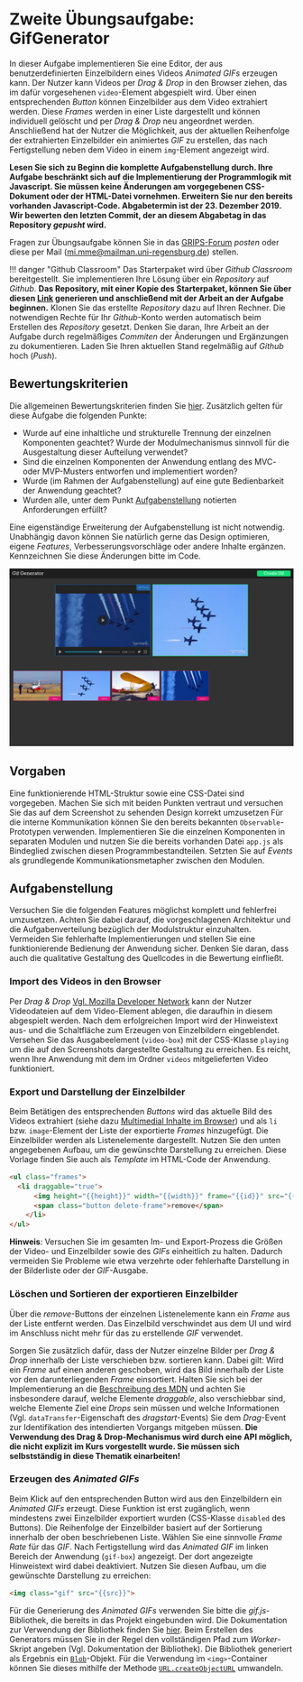 # Zweite Übungsaufgabe: GifGenerator

In dieser Aufgabe implementieren Sie eine Editor, der aus benutzerdefinierten Einzelbildern eines Videos *Animated GIFs* erzeugen kann. Der Nutzer kann Videos per *Drag & Drop* in den Browser ziehen, das im dafür vorgesehenen `video`-Element abgespielt wird. Über einen entsprechenden *Button* können Einzelbilder aus dem Video extrahiert werden. Diese *Frames* werden in einer Liste dargestellt und können individuell gelöscht und per *Drag & Drop* neu angeordnet werden. Anschließend hat der Nutzer die Möglichkeit, aus der aktuellen Reihenfolge der extrahierten Einzelbilder ein animiertes *GIF* zu erstellen, das nach Fertigstellung neben dem Video in einem `img`-Element angezeigt wird. 

**Lesen Sie sich zu Beginn die komplette Aufgabenstellung durch. Ihre Aufgabe beschränkt sich auf die Implementierung der Programmlogik mit Javascript. Sie müssen keine Änderungen am vorgegebenen CSS-Dokument oder der HTML-Datei vornehmen. Erweitern Sie nur den bereits vorhanden Javascript-Code. Abgabetermin ist der 23. Dezember 2019. Wir bewerten den letzten Commit, der an diesem Abgabetag in das Repository *gepusht* wird.**

Fragen zur Übungsaufgabe können Sie in das [GRIPS-Forum](https://elearning.uni-regensburg.de/mod/forum/view.php?id=1166886) *posten* oder diese per Mail (mi.mme@mailman.uni-regensburg.de) stellen.

!!! danger "Github Classroom"
	Das Starterpaket wird über *Github Classroom* bereitgestellt. Sie implementieren Ihre Lösung über ein *Repository* auf *Github*. **Das Repository, mit einer Kopie des Starterpaket, können Sie über diesen [Link](https://classroom.github.com/a/AO_54k29) generieren und anschließend mit der Arbeit an der Aufgabe beginnen.** Klonen Sie das erstellte *Repository* dazu auf Ihren Rechner. Die notwendigen Rechte für Ihr *Github*-Konto werden automatisch beim Erstellen des *Repository* gesetzt. Denken Sie daran, Ihre Arbeit an der Aufgabe durch regelmäßiges *Commiten* der Änderungen und Ergänzungen zu dokumentieren. Laden Sie Ihren aktuellen Stand regelmäßig auf *Github* hoch (*Push*). 

## Bewertungskriterien

Die allgemeinen Bewertungskriterien finden Sie [hier](index.md). Zusätzlich gelten für diese Aufgabe die folgenden Punkte:

* Wurde auf eine inhaltliche und strukturelle Trennung der einzelnen Komponenten geachtet? Wurde der Modulmechanismus sinnvoll für die Ausgestaltung dieser Aufteilung verwendet?
* Sind die einzelnen Komponenten der Anwendung entlang des MVC- oder MVP-Musters entworfen und implementiert worden?
* Wurde (im Rahmen der Aufgabenstellung) auf eine gute Bedienbarkeit der Anwendung geachtet?
* Wurden alle, unter dem Punkt [Aufgabenstellung](#aufgabenstellung) notierten Anforderungen erfüllt?

Eine eigenständige Erweiterung der Aufgabenstellung ist nicht notwendig. Unabhängig davon können Sie natürlich gerne das Design optimieren, eigene *Features*, Verbesserungsvorschläge oder andere Inhalte ergänzen. Kennzeichnen Sie diese Änderungen bitte im Code.

![Screenshot der finalen Anwendung](img/screenshot-complete.png)


## Vorgaben 

Eine funktionierende HTML-Struktur sowie eine CSS-Datei sind vorgegeben. Machen Sie sich mit beiden Punkten vertraut und versuchen Sie das auf dem Screenshot zu sehenden Design korrekt umzusetzen Für die interne Kommunikation können Sie den bereits bekannten `Observable`-Prototypen verwenden. Implementieren Sie die einzelnen Komponenten in separaten Modulen und nutzen Sie die bereits vorhanden Datei `app.js` als Bindeglied zwischen diesen Programmbestandteilen. Setzten Sie auf *Events* als grundlegende Kommunikationsmetapher zwischen den Modulen.

## Aufgabenstellung

Versuchen Sie die folgenden Features möglichst komplett und fehlerfrei umzusetzen. Achten Sie dabei darauf, die vorgeschlagenen Architektur und die Aufgabenverteilung bezüglich der Modulstruktur einzuhalten. Vermeiden Sie fehlerhafte Implementierungen und stellen Sie eine funktionierende Bedienung der Anwendung sicher. Denken Sie daran, dass auch die qualitative Gestaltung des Quellcodes in die Bewertung einfließt. 


### Import des Videos in den Browser

Per *Drag & Drop* [Vgl. Mozilla Developer Network](https://developer.mozilla.org/en-US/docs/Web/API/HTML_Drag_and_Drop_API) kann der Nutzer Videodateien auf dem Video-Element ablegen, die daraufhin in diesem abgespielt werden. Nach dem erfolgreichen Import wird der Hinweistext aus- und die Schaltfläche zum Erzeugen von Einzelbildern eingeblendet. Versehen Sie das Ausgabeelement (`video-box`) mit der CSS-Klasse `playing` um die auf den Screenshots dargestellte Gestaltung zu erreichen. Es reicht, wenn Ihre Anwendung mit dem im Ordner `videos` mitgelieferten Video funktioniert.

### Export und Darstellung der Einzelbilder

Beim Betätigen des entsprechenden *Buttons* wird das aktuelle Bild des Videos extrahiert (siehe dazu [Multimedial Inhalte im Browser](../..//MME/canvas-element)) und als `li` bzw. `image`-Element der Liste der exportierte *Frames* hinzugefügt. Die Einzelbilder werden als Listenelemente dargestellt. Nutzen Sie den unten angegebenen Aufbau, um die gewünschte Darstellung zu erreichen. Diese Vorlage finden Sie auch als *Template* im HTML-Code der Anwendung.

```html
<ul class="frames">
  <li draggable="true">
      <img height="{{height}}" width="{{width}}" frame="{{id}}" src="{{src}}">
      <span class="button delete-frame">remove</span>
    </li>
</ul>
```

**Hinweis**: Versuchen Sie im gesamten Im- und Export-Prozess die Größen der Video- und Einzelbilder sowie des *GIFs* einheitlich zu halten. Dadurch vermeiden Sie Probleme wie etwa verzehrte oder fehlerhafte Darstellung in der Bilderliste oder der *GIF*-Ausgabe.

### Löschen und Sortieren der exportieren Einzelbilder

Über die *remove*-Buttons der einzelnen Listenelemente kann ein *Frame* aus der Liste entfernt werden. Das Einzelbild verschwindet aus dem UI und wird im Anschluss nicht mehr für das zu erstellende *GIF* verwendet.

Sorgen Sie zusätzlich dafür, dass der Nutzer einzelne Bilder per *Drag & Drop* innerhalb der Liste verschieben bzw. sortieren kann. Dabei gilt: Wird ein *Frame* auf einen anderen geschoben, wird das Bild innerhalb der Liste vor den darunterliegenden *Frame* einsortiert. Halten Sie sich bei der Implementierung an die [Beschreibung des MDN](https://developer.mozilla.org/en-US/docs/Web/API/HTML_Drag_and_Drop_API#The_basics) und achten Sie insbesondere darauf, welche Elemente *draggable*, also verschiebbar sind, welche Elemente Ziel eine *Drops* sein müssen und welche Informationen (Vgl. `dataTransfer`-Eigenschaft des *dragstart*-Events) Sie dem *Drag*-Event zur Identifikation des intendierten Vorgangs mitgeben müssen. **Die Verwendung des Drag & Drop-Mechanismus wird durch eine API möglich, die nicht explizit im Kurs vorgestellt wurde. Sie müssen sich selbstständig in diese Thematik einarbeiten!**

### Erzeugen des *Animated GIFs*

Beim Klick auf den entsprechenden Button wird aus den Einzelbildern ein *Animated GIFs* erzeugt. Diese Funktion ist erst zugänglich, wenn mindestens zwei Einzelbilder exportiert wurden (CSS-Klasse `disabled` des Buttons). Die Reihenfolge der Einzelbilder basiert auf der Sortierung innerhalb der oben beschriebenen Liste. Wählen Sie eine sinnvolle *Frame Rate* für das *GIF*. Nach Fertigstellung wird das *Animated GIF* im linken Bereich der Anwendung (`gif-box`) angezeigt. Der dort angezeigte Hinweistext wird dabei deaktiviert. Nutzen Sie diesen Aufbau, um die gewünschte Darstellung zu erreichen:

```html
<img class="gif" src="{{src}}">
```

Für die Generierung des *Animated GIFs* verwenden Sie bitte die *gif.js*-Bibliothek, die bereits in das Projekt eingebunden wird. Die Dokumentation zur Verwendung der Bibliothek finden Sie [hier](https://github.com/jnordberg/gif.js). Beim Erstellen des Generators müssen Sie in der Regel den vollständigen Pfad zum *Worker*-Skript angeben (Vgl. Dokumentation der Bibliothek). Die Bibliothek generiert als Ergebnis ein [`Blob`](https://developer.mozilla.org/en-US/docs/Web/API/Blob)-Objekt. Für die Verwendung im `<img>`-Container können Sie dieses mithilfe der Methode [`URL.createObjectURL`](https://developer.mozilla.org/en-US/docs/Web/API/URL/createObjectURL) umwandeln.


